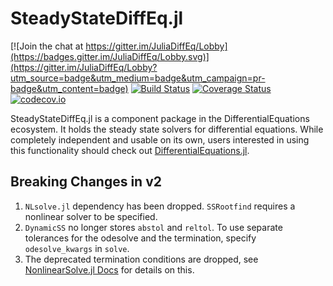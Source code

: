 # SteadyStateDiffEq.jl

[![Join the chat at https://gitter.im/JuliaDiffEq/Lobby](https://badges.gitter.im/JuliaDiffEq/Lobby.svg)](https://gitter.im/JuliaDiffEq/Lobby?utm_source=badge&utm_medium=badge&utm_campaign=pr-badge&utm_content=badge)
[![Build Status](https://github.com/SciML/SteadyStateDiffEq.jl/workflows/CI/badge.svg)](https://github.com/SciML/SteadyStateDiffEq.jl/actions?query=workflow%3ACI)
[![Coverage Status](https://coveralls.io/repos/JuliaDiffEq/SteadyStateDiffEq.jl/badge.svg?branch=master&service=github)](https://coveralls.io/github/JuliaDiffEq/SteadyStateDiffEq.jl?branch=master)
[![codecov.io](http://codecov.io/github/JuliaDiffEq/SteadyStateDiffEq.jl/coverage.svg?branch=master)](http://codecov.io/github/JuliaDiffEq/SteadyStateDiffEq.jl?branch=master)

SteadyStateDiffEq.jl is a component package in the DifferentialEquations ecosystem.
It holds the steady state solvers for differential equations.
While completely independent and usable on its own, users interested in using this
functionality should check out [DifferentialEquations.jl](https://github.com/JuliaDiffEq/DifferentialEquations.jl).

## Breaking Changes in v2

 1. `NLsolve.jl` dependency has been dropped. `SSRootfind` requires a nonlinear solver to be
    specified.
 2. `DynamicSS` no longer stores `abstol` and `reltol`. To use separate tolerances for the
    odesolve and the termination, specify `odesolve_kwargs` in `solve`.
 3. The deprecated termination conditions are dropped, see [NonlinearSolve.jl Docs](https://docs.sciml.ai/NonlinearSolve/stable/basics/TerminationCondition/)
    for details on this.
